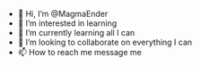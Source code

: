 - 👋 Hi, I’m @MagmaEnder
- 👀 I’m interested in learning
- 🌱 I’m currently learning all I can
- 💞️ I’m looking to collaborate on everything I can
- 📫 How to reach me message me

<!---
MagmaEnder/MagmaEnder is a ✨ special ✨ repository because its `README.md` (this file) appears on your GitHub profile.
You can click the Preview link to take a look at your changes.
--->
